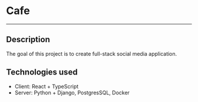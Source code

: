 # Cafe

---

## Description

The goal of this project is to create full-stack social media application.

## Technologies used

- Client: React + TypeScript
- Server: Python + Django, PostgresSQL, Docker